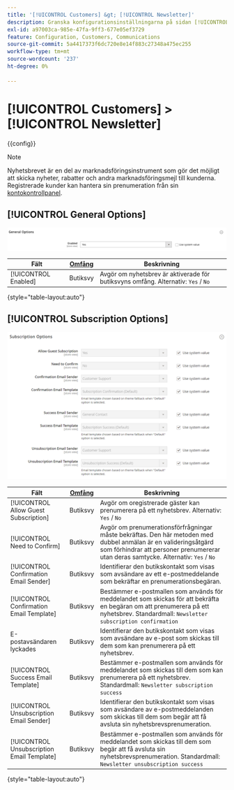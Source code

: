 ```yaml
---
title: '[!UICONTROL Customers] &gt; [!UICONTROL Newsletter]'
description: Granska konfigurationsinställningarna på sidan [!UICONTROL Customers] &gt; [!UICONTROL Newsletter] i Commerce Admin.
exl-id: a97003ca-985e-47fa-9ff3-677e05ef3729
feature: Configuration, Customers, Communications
source-git-commit: 5a4417373f6dc720e8e14f883c27348a475ec255
workflow-type: tm+mt
source-wordcount: '237'
ht-degree: 0%

---
```


# [!UICONTROL Customers] > [!UICONTROL Newsletter]

{{config}}

>[!NOTE]
>
>Nyhetsbrevet är en del av marknadsföringsinstrument som gör det möjligt att skicka nyheter, rabatter och andra marknadsföringsmejl till kunderna. Registrerade kunder kan hantera sin prenumeration från sin [kontokontrollpanel](../../customers/account-dashboard-my-account.md).

## [!UICONTROL General Options]

![Allmänna alternativ](./assets/newsletter-general-options.png)<!-- zoom -->

| Fält | [Omfång](../../getting-started/websites-stores-views.md#scope-settings) | Beskrivning |
|--- |--- |--- |
| [!UICONTROL Enabled] | Butiksvy | Avgör om nyhetsbrev är aktiverade för butiksvyns omfång. Alternativ: `Yes` / `No` |

{style="table-layout:auto"}

## [!UICONTROL Subscription Options]

![Prenumerationsalternativ](./assets/newsletter-subscription-options.png)<!-- zoom -->

<!-- [Subscription Options](https://experienceleague.adobe.com/en/docs/commerce-admin/marketing/communications/newsletters/newsletters) -->

| Fält | [Omfång](../../getting-started/websites-stores-views.md#scope-settings) | Beskrivning |
|--- |--- |--- |
| [!UICONTROL Allow Guest Subscription] | Butiksvy | Avgör om oregistrerade gäster kan prenumerera på ett nyhetsbrev. Alternativ: `Yes` / `No` |
| [!UICONTROL Need to Confirm] | Butiksvy | Avgör om prenumerationsförfrågningar måste bekräftas. Den här metoden med dubbel anmälan är en valideringsåtgärd som förhindrar att personer prenumererar utan deras samtycke. Alternativ: `Yes` / `No` |
| [!UICONTROL Confirmation Email Sender] | Butiksvy | Identifierar den butikskontakt som visas som avsändare av ett e-postmeddelande som bekräftar en prenumerationsbegäran. |
| [!UICONTROL Confirmation Email Template] | Butiksvy | Bestämmer e-postmallen som används för meddelandet som skickas för att bekräfta en begäran om att prenumerera på ett nyhetsbrev. Standardmall: `Newsletter subscription confirmation` |
| E-postavsändaren lyckades | Butiksvy | Identifierar den butikskontakt som visas som avsändare av e-post som skickas till dem som kan prenumerera på ett nyhetsbrev. |
| [!UICONTROL Success Email Template] | Butiksvy | Bestämmer e-postmallen som används för meddelandet som skickas till dem som kan prenumerera på ett nyhetsbrev. Standardmall: `Newsletter subscription success` |
| [!UICONTROL Unsubscription Email Sender] | Butiksvy | Identifierar den butikskontakt som visas som avsändare av e-postmeddelanden som skickas till dem som begär att få avsluta sin nyhetsbrevsprenumeration. |
| [!UICONTROL Unsubscription Email Template] | Butiksvy | Bestämmer e-postmallen som används för meddelandet som skickas till dem som begär att få avsluta sin nyhetsbrevsprenumeration. Standardmall: `Newsletter unsubscription success` |

{style="table-layout:auto"}
